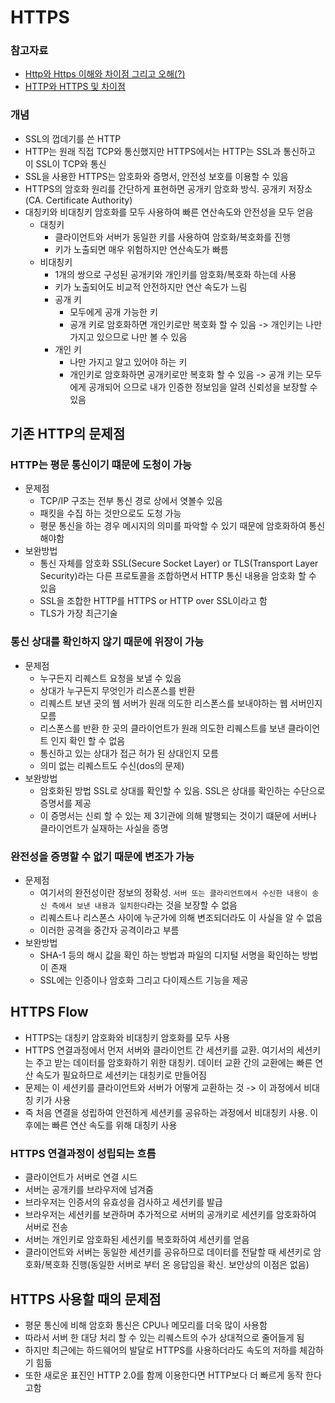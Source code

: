 # HTTPS
### 참고자료
* [Http와 Https 이해와 차이점 그리고 오해(?)](https://jeong-pro.tistory.com/89)
* [HTTP와 HTTPS 및 차이점](https://mangkyu.tistory.com/98)
### 개념
* SSL의 껍데기를 쓴 HTTP
* HTTP는 원래 직접 TCP와 통신했지만 HTTPS에서는 HTTP는 SSL과 통신하고 이 SSL이 TCP와 통신
* SSL을 사용한 HTTPS는 암호화와 증명서, 안전성 보호를 이용할 수 있음
* HTTPS의 암호화 원리를 간단하게 표현하면 공개키 암호화 방식. 공개키 저장소(CA. Certificate Authority)
* 대칭키와 비대칭키 암호화를 모두 사용하여 빠른 연산속도와 안전성을 모두 얻음
  * 대칭키
    * 클라이언트와 서버가 동일한 키를 사용하여 암호화/복호화를 진행
    * 키가 노출되면 매우 위험하지만 연산속도가 빠름
  * 비대칭키
    * 1개의 쌍으로 구성된 공개키와 개인키를 암호화/복호화 하는데 사용
    * 키가 노출되어도 비교적 안전하지만 연산 속도가 느림
    * 공개 키
        * 모두에게 공개 가능한 키
        * 공개 키로 암호화하면 개인키로만 복호화 할 수 있음 -> 개인키는 나만 가지고 있으므로 나만 볼 수 있음
    * 개인 키
        * 나만 가지고 알고 있어야 하는 키
        * 개인키로 암호화하면 공개키로만 복호화 할 수 있음 -> 공개 키는 모두에게 공개되어  으므로 내가 인증한 정보임을 알려 신뢰성을 보장할 수 있음


## 기존 HTTP의 문제점
### HTTP는 평문 통신이기 떄문에 도청이 가능
* 문제점
    * TCP/IP 구조는 전부 통신 경로 상에서 엿볼수 있음
    * 패킷을 수집 하는 것만으로도 도청 가능
    * 평문 통신을 하는 경우 메시지의 의미를 파악할 수 있기 때문에 암호화하여 통신 해야함
* 보완방법
    * 통신 자체를 암호화 SSL(Secure Socket Layer) or TLS(Transport Layer Security)라는 다른 프로토콜을 조합하면서 HTTP 통신 내용을 암호화 할 수 있음
    * SSL을 조합한 HTTP를 HTTPS or HTTP over SSL이라고 함
    * TLS가 가장 최근기술
### 통신 상대를 확인하지 않기 때문에 위장이 가능
* 문제점
    * 누구든지 리퀘스트 요청을 보낼 수 있음
    * 상대가 누구든지 무엇인가 리스폰스를 반환
    * 리퀘스트 보낸 곳의 웹 서버가 원래 의도한 리스폰스를 보내야하는 웹 서버인지 모름
    * 리스폰스를 반환 한 곳의 클라이언트가 원래 의도한 리퀘스트를 보낸 클라이언트 인지 확인 할 수 없음
    * 통신하고 있는 상대가 접근 허가 된 상대인지 모름
    * 의미 없는 리퀘스트도 수신(dos의 문제)
* 보완방법
    * 암호화된 방법 SSL로 상대를 확인할 수 있음. SSL은 상대를 확인하는 수단으로 증명서를 제공
    * 이 증명서는 신뢰 할 수 있는 제 3기관에 의해 발행되는 것이기 떄문에 서버나 클라이언트가 실재하는 사실을 증명
### 완전성을 증명할 수 없기 때문에 변조가 가능
* 문제점
    * 여기서의 완전성이란 정보의 정확성. ```서버 또는 클라리언트에서 수신한 내용이 송신 측에서 보낸 내용과 일치한다```라는 것을 보장할 수 없음
    * 리퀘스트나 리스폰스 사이에 누군가에 의해 변조되더라도 이 사실을 알 수 없음
    * 이러한 공격을 중간자 공격이라고 부름
* 보완방법
    * SHA-1 등의 해시 값을 확인 하는 방법과 파일의 디지털 서명을 확인하는 방법이 존재
    * SSL에는 인증이나 암호화 그리고 다이제스트 기능을 제공

## HTTPS Flow
* HTTPS는 대칭키 암호화와 비대칭키 암호화를 모두 사용
* HTTPS 연결과정에서 먼저 서버와 클라이언트 간 세션키를 교환. 여기서의 세션키는 주고 받는 데이터를 암호화하기 위한 대칭키. 데이터 교환 간의 교환에는 빠른 연산 속도가 필요하므로 세션키는 대칭키로 만들어짐
* 문제는 이 세션키를 클라이언트와 서버가 어떻게 교환하는 것 -> 이 과정에서 비대칭 키가 사용
* 즉 처음 연결을 성립하여 안전하게 세션키를 공유하는 과정에서 비대칭키 사용. 이후에는 빠른 연산 속도를 위해 대칭키 사용
### HTTPS 연결과정이 성립되는 흐름
* 클라이언트가 서버로 연결 시드
* 서버는 공개키를 브라우저에 넘겨줌
* 브라우저는 인증서의 유효성을 검사하고 세션키를 발급
* 브라우저는 세션키를 보관하며 추가적으로 서버의 공개키로 세션키를 암호화하여 서버로 전송
* 서버는 개인키로 암호화된 세션키를 복호화하여 세션키를 얻음
* 클라이언트와 서버는 동일한 세션키를 공유하므로 데이터를 전달할 때 세션키로 암호화/복호화 진행(동일한 서버로 부터 온 응답임을 확신. 보안상의 이점은 없음)

## HTTPS 사용할 때의 문제점
* 평문 통신에 비해 암호화 통신은 CPU나 메모리를 더욱 많이 사용함
* 따라서 서버 한 대당 처리 할 수 있는 리퀘스트의 수가 상대적으로 줄어들게 됨
* 하지만 최근에는 하드웨어의 발달로 HTTPS를 사용하더라도 속도의 저하를 체감하기 힘듦
* 또한 새로운 표진인 HTTP 2.0를 함께 이용한다면 HTTP보다 더 빠르게 동작 한다고함